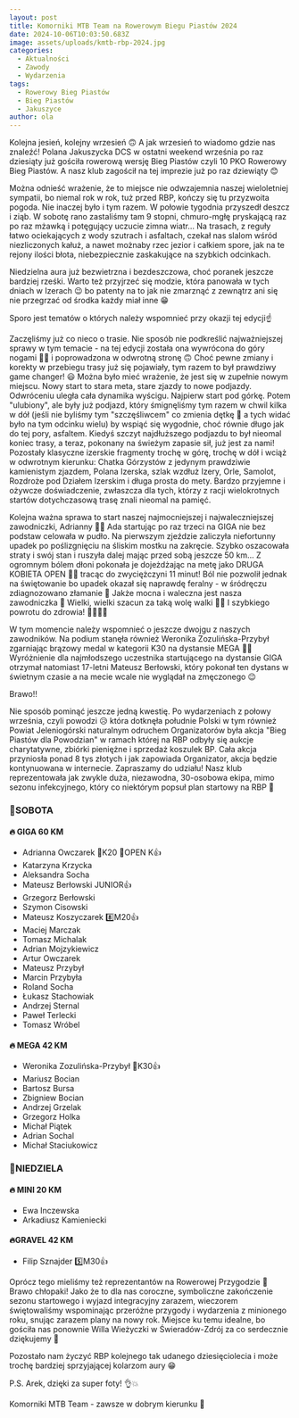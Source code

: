 ```yaml
---
layout: post
title: Komorniki MTB Team na Rowerowym Biegu Piastów 2024
date: 2024-10-06T10:03:50.683Z
image: assets/uploads/kmtb-rbp-2024.jpg
categories:
  - Aktualności
  - Zawody
  - Wydarzenia
tags:
  - Rowerowy Bieg Piastów
  - Bieg Piastów
  - Jakuszyce
author: ola
---
```

Kolejna jesień, kolejny wrzesień 🙃 A jak wrzesień to wiadomo gdzie nas znaleźć! Polana Jakuszycka DCS w ostatni weekend września po raz dziesiąty już gościła rowerową wersję Bieg Piastów czyli 10 PKO Rowerowy Bieg Piastów. A nasz klub zagościł na tej imprezie już po raz dziewiąty 😊
<!--more-->

Można odnieść wrażenie, że to miejsce nie odwzajemnia naszej wieloletniej sympatii, bo niemal rok w rok, tuż przed RBP, kończy się tu przyzwoita pogoda. Nie inaczej było i tym razem. W połowie tygodnia przyszedł deszcz i ziąb. W sobotę rano zastaliśmy tam 9 stopni, chmuro-mgłę pryskającą raz po raz mżawką i potęgujący uczucie zimna wiatr... Na trasach, z reguły łatwo ociekających z wody szutrach i asfaltach, czekał nas slalom wśród niezliczonych kałuż, a nawet możnaby rzec jezior i całkiem spore, jak na te rejony ilości błota, niebezpiecznie zaskakujące na szybkich odcinkach. 

Niedzielna aura już bezwietrzna i bezdeszczowa, choć poranek jeszcze bardziej rześki. Warto też przyjrzeć się modzie, która panowała w tych dniach w Izerach 😉 bo patenty na to jak nie zmarznąć z zewnątrz ani się nie przegrzać od środka każdy miał inne 😁

Sporo jest tematów o których należy wspomnieć przy okazji tej edycji☝️

Zaczęliśmy już co nieco o trasie. Nie sposób nie podkreślić najważniejszej sprawy w tym temacie - na tej edycji została ona wywrócona do góry nogami 🤸‍♂️ i poprowadzona w odwrotną stronę 🙃 Choć pewne zmiany i korekty w przebiegu trasy już się pojawiały, tym razem to był prawdziwy game changer! 😃 Można było mieć wrażenie, że jest się w zupełnie nowym miejscu. Nowy start to stara meta, stare zjazdy to nowe podjazdy. Odwróceniu uległa cała dynamika wyścigu. Najpierw start pod górkę. Potem "ulubiony", ale były już podjazd, który śmignęliśmy tym razem w chwil kilka w dół (jeśli nie byliśmy tym "szczęśliwcem" co zmienia dętkę 🫣 a tych widać było na tym odcinku wielu) by wspiąć się wygodnie, choć równie długo jak do tej pory, asfaltem. Kiedyś szczyt najdłuższego podjazdu to był nieomal koniec trasy, a teraz, pokonany na świeżym zapasie sił, już jest za nami! Pozostały klasyczne izerskie fragmenty trochę w górę,  trochę w dół i wciąż w odwrotnym kierunku: Chatka Górzystów z jedynym prawdziwie kamienistym zjazdem, Polana Izerska, szlak wzdłuż Izery, Orle, Samolot, Rozdroże pod Działem Izerskim i długa prosta do mety. Bardzo przyjemne i ożywcze doświadczenie, zwłaszcza dla tych, którzy z racji wielokrotnych startów dotychczasową trasę znali nieomal na pamięć. 

Kolejna ważna sprawa to start naszej najmocniejszej i najwaleczniejszej zawodniczki, Adrianny 🖤💚 Ada startując po raz trzeci na GIGA nie bez podstaw celowała w pudło. Na pierwszym zjeździe zaliczyła niefortunny upadek po poślizgnięciu na śliskim mostku na zakręcie. Szybko oszacowała straty i swój stan i ruszyła dalej mając przed sobą jeszcze 50 km... Z ogromnym bólem dłoni pokonała je dojeżdżając na metę jako DRUGA KOBIETA OPEN 💪💪 tracąc do zwyciężczyni 11 minut! Ból nie pozwolił jednak na świętowanie bo upadek okazał się naprawdę feralny - w śródręczu zdiagnozowano złamanie 🤕 Jakże mocna i waleczna jest nasza zawodniczka 🤯 Wielki, wielki szacun za taką wolę walki 🤜🤛 I szybkiego powrotu do zdrowia! 💚🖤💚🖤

W tym momencie należy wspomnieć o jeszcze dwojgu z naszych zawodników.  Na podium stanęła również Weronika Zozulińska-Przybył zgarniając brązowy medal w kategorii K30 na dystansie MEGA 👏👏 Wyróżnienie dla najmłodszego uczestnika startującego na dystansie GIGA otrzymał natomiast 17-letni Mateusz Berłowski, który pokonał ten dystans w świetnym czasie a na mecie wcale nie wyglądał na zmęczonego 😉 

Brawo!!

Nie sposób pominąć jeszcze jedną kwestię. Po wydarzeniach z połowy września, czyli powodzi 😥 która dotknęła południe Polski w tym również Powiat Jeleniogórski naturalnym odruchem Organizatorów była akcja "Bieg Piastów dla Powodzian" w ramach której na RBP odbyły się aukcje charytatywne, zbiórki pieniężne i sprzedaż koszulek BP. Cała akcja przyniosła ponad 8 tys złotych i jak zapowiada Organizator, akcja będzie kontynuowana w internecie. Zapraszamy do udziału!
Nasz klub reprezentowała jak zwykle duża, niezawodna, 30-osobowa ekipa, mimo sezonu infekcyjnego, który co niektórym popsuł plan startowy na RBP 🤒

### 💚SOBOTA


#### 🔥 GIGA 60 KM

* Adrianna Owczarek 🥈K20 🥈OPEN K👍
* Katarzyna Krzycka
* Aleksandra Socha 
* Mateusz Berłowski JUNIOR👍
* Grzegorz Berłowski
* Szymon Cisowski
* Mateusz Koszyczarek 8️⃣M20👍
* Maciej Marczak
* Tomasz Michalak
* Adrian Mojzykiewicz
* Artur Owczarek
* Mateusz Przybył 
* Marcin Przybyła
* Roland Socha
* Łukasz Stachowiak 
* Andrzej Sternal
* Paweł Terlecki
* Tomasz Wróbel

#### 🔥 MEGA 42 KM

* Weronika Zozulińska-Przybył 🥉K30👍
* Mariusz Bocian
* Bartosz Bursa
* Zbigniew Bocian
* Andrzej Grzelak
* Grzegorz Holka
* Michał Piątek
* Adrian Sochal
* Michał Staciukowicz 

### 💚NIEDZIELA


#### 🔥 MINI 20 KM

* Ewa Inczewska 
* Arkadiusz Kamieniecki 

#### 🔥GRAVEL 42 KM

* Filip Sznajder 5️⃣M30👍

Oprócz tego mieliśmy też  reprezentantów na Rowerowej Przygodzie 💚 Brawo chłopaki! Jako że to dla nas coroczne, symboliczne zakończenie sezonu startowego i wyjazd integracyjny zarazem, wieczorem świętowaliśmy wspominając przeróżne przygody i wydarzenia z minionego roku, snując zarazem plany na nowy rok. Miejsce ku temu idealne, bo gościła nas ponownie Willa Wieżyczki w Świeradów-Zdrój za co serdecznie dziękujemy 🙂

Pozostało nam życzyć RBP kolejnego tak udanego dziesięciolecia i może trochę bardziej sprzyjającej kolarzom aury 😁

P.S. Arek, dzięki za super foty! 👌💥

Komorniki MTB Team - zawsze w dobrym kierunku 🙂